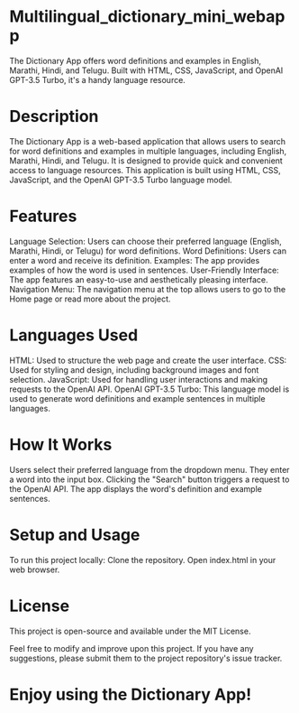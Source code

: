 # Multilingual_dictionary_mini_webapp
The Dictionary App offers word definitions and examples in English, Marathi, Hindi, and Telugu. Built with HTML, CSS, JavaScript, and OpenAI GPT-3.5 Turbo, it's a handy language resource.
# Description
The Dictionary App is a web-based application that allows users to search for word definitions and examples in multiple languages, including English, Marathi, Hindi, and Telugu. It is designed to provide quick and convenient access to language resources. This application is built using HTML, CSS, JavaScript, and the OpenAI GPT-3.5 Turbo language model.

# Features
Language Selection: Users can choose their preferred language (English, Marathi, Hindi, or Telugu) for word definitions.
Word Definitions: Users can enter a word and receive its definition.
Examples: The app provides examples of how the word is used in sentences.
User-Friendly Interface: The app features an easy-to-use and aesthetically pleasing interface.
Navigation Menu: The navigation menu at the top allows users to go to the Home page or read more about the project.
# Languages Used
HTML: Used to structure the web page and create the user interface.
CSS: Used for styling and design, including background images and font selection.
JavaScript: Used for handling user interactions and making requests to the OpenAI API.
OpenAI GPT-3.5 Turbo: This language model is used to generate word definitions and example sentences in multiple languages.
# How It Works
Users select their preferred language from the dropdown menu.
They enter a word into the input box.
Clicking the "Search" button triggers a request to the OpenAI API.
The app displays the word's definition and example sentences.

# Setup and Usage
To run this project locally:
Clone the repository.
Open index.html in your web browser.
# License
This project is open-source and available under the MIT License.

Feel free to modify and improve upon this project. If you have any suggestions, please submit them to the project repository's issue tracker.

# Enjoy using the Dictionary App!
